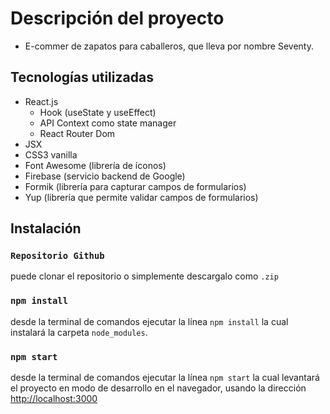 # Descripción del proyecto

* E-commer de zapatos para caballeros, que lleva por nombre Seventy.

## Tecnologías utilizadas

* React.js 
    * Hook (useState y useEffect)
    * API Context como state manager
    * React Router Dom
* JSX
* CSS3 vanilla
* Font Awesome (librería de íconos)
* Firebase (servicio backend de Google)
* Formik (librería para capturar campos de formularios)
* Yup (librería que permite validar campos de formularios)

## Instalación

### `Repositorio Github`

puede clonar el repositorio o simplemente descargalo como `.zip`

### `npm install`

desde la terminal de comandos ejecutar la línea `npm install` la cual instalará la carpeta `node_modules`.

### `npm start`

desde la terminal de comandos ejecutar la línea `npm start` la cual levantará el proyecto en modo de desarrollo en el navegador, usando la dirección [http://localhost:3000](http://localhost:3000)
